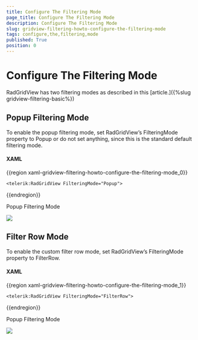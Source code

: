 ```yaml
---
title: Configure The Filtering Mode
page_title: Configure The Filtering Mode
description: Configure The Filtering Mode
slug: gridview-filtering-howto-configure-the-filtering-mode
tags: configure,the,filtering,mode
published: True
position: 0
---
```


# Configure The Filtering Mode


RadGridView has two filtering modes as described in this [article.]({%slug gridview-filtering-basic%})

## Popup Filtering Mode

To enable the popup filtering mode, set RadGridView’s FilteringMode property to Popup or do not set anything, since this is the standard default filtering mode.

#### __XAML__

{{region xaml-gridview-filtering-howto-configure-the-filtering-mode_0}}

	<telerik:RadGridView FilteringMode="Popup">
{{endregion}}

Popup Filtering Mode

![](images/gridview_filtering_basic_01.png)

## Filter Row Mode

To enable the custom filter row mode, set RadGridView’s FilteringMode property to FilterRow.

#### __XAML__

{{region xaml-gridview-filtering-howto-configure-the-filtering-mode_1}}

	<telerik:RadGridView FilteringMode="FilterRow">
{{endregion}}


Popup Filtering Mode

![](images/gridview_filtering_basic_02.png)

